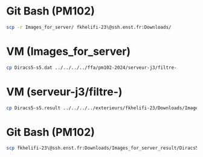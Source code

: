 # Git Bash (PM102)
```bash
scp -r Images_for_server/ fkhelifi-23\@ssh.enst.fr:Downloads/  
```
# VM (Images_for_server)
```bash
cp Diracs5-s5.dat ../../../../ffa/pm102-2024/serveur-j3/filtre- 
```
# VM (serveur-j3/filtre-)
```bash
cp Diracs5-s5.result ../../../../exterieurs/fkhelifi-23/Downloads/Images_for_server_result
```

# Git Bash (PM102)
```bash
scp fkhelifi-23\@ssh.enst.fr:Downloads/Images_for_server_result/Diracs5-s5.result20240207170652.dat . Git Bash
```
